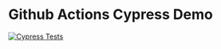 # Github Actions Cypress Demo

[![Cypress Tests](https://github.com/inBrackets/GitHubActionsCypressDemo/actions/workflows/test-app.yml/badge.svg)](https://github.com/inBrackets/GitHubActionsCypressDemo/actions/workflows/test-app.yml)
